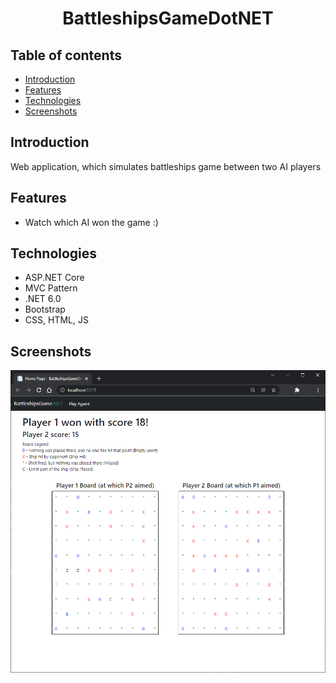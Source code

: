 <h1 align="center">
 BattleshipsGameDotNET
</h1>

## Table of contents
* [Introduction](#introduction)
* [Features](#features)
* [Technologies](#technologies)
* [Screenshots](#screenshots)

## Introduction
Web application, which simulates battleships game between two AI players

## Features
* Watch which AI won the game :)

## Technologies
* ASP.NET Core
* MVC Pattern
* .NET 6.0
* Bootstrap
* CSS, HTML, JS

## Screenshots
<p align="center">
 <img src="./battleships.png" alt="Screenshot from BattleshipsGameDotNET application"/>
</p>
